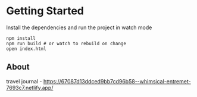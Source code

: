 # Getting Started

Install the dependencies and run the project in watch mode

```
npm install
npm run build # or watch to rebuild on change
open index.html
```

## About

travel journal - https://67087d13ddced9bb7cd96b58--whimsical-entremet-7693c7.netlify.app/
